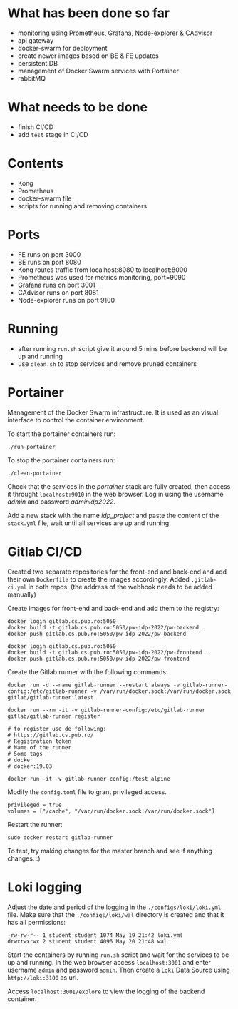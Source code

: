 # What has been done so far
- monitoring using Prometheus, Grafana, Node-explorer & CAdvisor
- api gateway
- docker-swarm for deployment
- create newer images based on BE & FE updates
- persistent DB
- management of Docker Swarm services with Portainer
- rabbitMQ

# What needs to be done
- finish CI/CD
- add `test` stage in CI/CD

# Contents
- Kong
- Prometheus
- docker-swarm file
- scripts for running and removing containers

# Ports
- FE runs on port 3000
- BE runs on port 8080
- Kong routes traffic from localhost:8080 to localhost:8000
- Prometheus was used for metrics monitoring, port=9090
- Grafana runs on port 3001
- CAdvisor runs on port 8081
- Node-explorer runs on port 9100

# Running
- after running `run.sh` script give it around 5 mins before backend will be up and running
- use `clean.sh` to stop services and remove pruned containers

# Portainer
Management of the Docker Swarm infrastructure. It is used as an visual interface to control the container environment.

To start the portainer containers run:
```
./run-portainer
```

To stop the portainer containers run:
```
./clean-portainer
```

Check that the services in the *portainer* stack are fully created, then access it throught `localhost:9010` in the web browser. Log in using the username *admin* and password *adminidp2022*.

Add a new stack with the name *idp_project* and paste the content of the `stack.yml` file, wait until all services are up and running.


# Gitlab CI/CD
Created two separate repositories for the front-end and back-end and add their own `Dockerfile` to create the images accordingly. Added `.gitlab-ci.yml` in both repos. (the address of the webhook needs to be added manually)

Create images for front-end and back-end and add them to the registry:
```
docker login gitlab.cs.pub.ro:5050
docker build -t gitlab.cs.pub.ro:5050/pw-idp-2022/pw-backend .
docker push gitlab.cs.pub.ro:5050/pw-idp-2022/pw-backend

docker login gitlab.cs.pub.ro:5050
docker build -t gitlab.cs.pub.ro:5050/pw-idp-2022/pw-frontend .
docker push gitlab.cs.pub.ro:5050/pw-idp-2022/pw-frontend
```

Create the Gitlab runner with the following commands:
```
docker run -d --name gitlab-runner --restart always -v gitlab-runner-config:/etc/gitlab-runner -v /var/run/docker.sock:/var/run/docker.sock gitlab/gitlab-runner:latest

docker run --rm -it -v gitlab-runner-config:/etc/gitlab-runner gitlab/gitlab-runner register

# to register use de following:
# https://gitlab.cs.pub.ro/
# Registration token
# Name of the runner
# Some tags
# docker
# docker:19.03

docker run -it -v gitlab-runner-config:/test alpine
```

Modify the `config.toml` file to grant privileged access.
```
privileged = true
volumes = ["/cache", "/var/run/docker.sock:/var/run/docker.sock"]

```

Restart the runner:
```
sudo docker restart gitlab-runner
```

To test, try making changes for the master branch and see if anything changes. :)


# Loki logging
Adjust the date and period of the logging in the `./configs/loki/loki.yml` file. Make sure that the `./configs/loki/wal` directory is created and that it has all permissions:
```
-rw-rw-r-- 1 student student 1074 May 19 21:42 loki.yml
drwxrwxrwx 2 student student 4096 May 20 21:48 wal
```

Start the containers by running `run.sh` script and wait for the services to be up and running. In the web browser access `localhost:3001` and enter username `admin` and password `admin`. Then create a `Loki` Data Source using `http://loki:3100` as url.

Access `localhost:3001/explore` to view the logging of the backend container.
